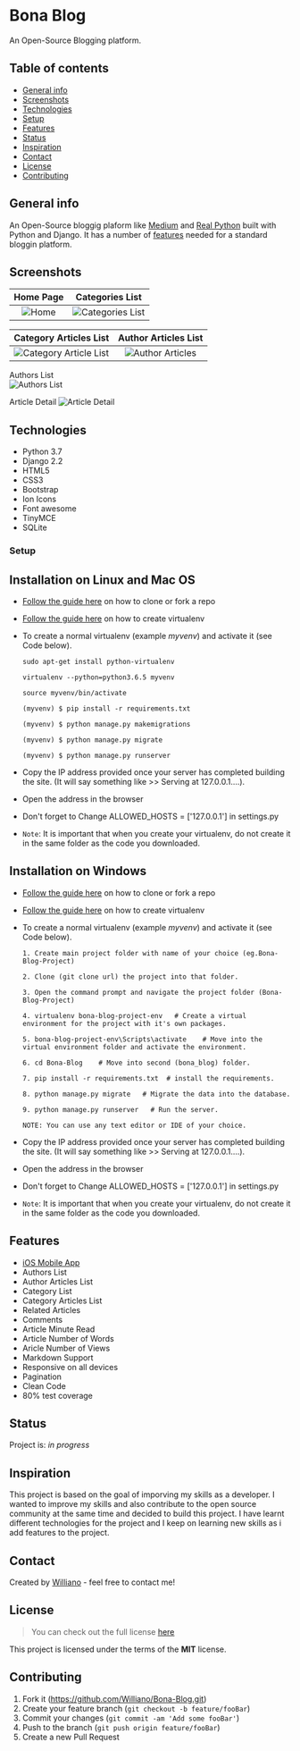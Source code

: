 # Bona Blog
An Open-Source Blogging platform.


## Table of contents
* [General info](#general-info)
* [Screenshots](#screenshots)
* [Technologies](#technologies)
* [Setup](#setup)
* [Features](#features)
* [Status](#status)
* [Inspiration](#inspiration)
* [Contact](#contact)
* [License](#license)
* [Contributing](#contributing)


## General info
An Open-Source bloggig plaform like [Medium](https://medium.com/) and [Real Python](https://realpython.com/) built with Python and Django. It has a number of [features](#features) needed for a standard bloggin platform.

## Screenshots

Home Page            |  Categories List
:-------------------------:|:-------------------------:
![Home](https://user-images.githubusercontent.com/19711677/56363189-264fb200-61db-11e9-9bba-77a3e7f7c1de.jpg) | ![Categories List](https://user-images.githubusercontent.com/19711677/56363187-264fb200-61db-11e9-8a90-0af49eb33758.jpg)

Category Articles List          |  Author Articles List
:-------------------------:|:-------------------------:
![Category Article List](https://user-images.githubusercontent.com/19711677/56363188-264fb200-61db-11e9-8fef-fc83fb29f056.png) | ![Author Articles](https://user-images.githubusercontent.com/19711677/56363185-25b71b80-61db-11e9-9a42-2fffaa369d28.jpg)



Authors List     
![Authors List](https://user-images.githubusercontent.com/19711677/56363186-25b71b80-61db-11e9-9a0b-7f9daa6f30e9.png) 



Article Detail
![Article Detail](https://user-images.githubusercontent.com/19711677/56364113-55672300-61dd-11e9-869d-5a30adea9e21.jpg)


## Technologies
* Python 3.7
* Django 2.2
* HTML5
* CSS3 
* Bootstrap 
* Ion Icons
* Font awesome
* TinyMCE
* SQLite

### Setup
## Installation on Linux and Mac OS

* [Follow the guide here](https://help.github.com/articles/fork-a-repo) on how to clone or fork a repo
* [Follow the guide here](http://simononsoftware.com/virtualenv-tutorial/) on how to create virtualenv

* To create a normal virtualenv (example _myvenv_) and activate it (see Code below).

  ```
  sudo apt-get install python-virtualenv
  
  virtualenv --python=python3.6.5 myvenv
  
  source myvenv/bin/activate

  (myvenv) $ pip install -r requirements.txt

  (myvenv) $ python manage.py makemigrations

  (myvenv) $ python manage.py migrate

  (myvenv) $ python manage.py runserver
  ```
* Copy the IP address provided once your server has completed building the site. (It will say something like >> Serving at 127.0.0.1....).
* Open the address in the browser
* Don't forget to Change ALLOWED_HOSTS = ['127.0.0.1'] in settings.py
* `Note`: It is important that when you create your virtualenv, do not create it in the same folder as the code you downloaded.


## Installation on Windows

* [Follow the guide here](https://help.github.com/articles/fork-a-repo) on how to clone or fork a repo
* [Follow the guide here](http://pymote.readthedocs.io/en/latest/install/windows_virtualenv.html) on how to create virtualenv

* To create a normal virtualenv (example _myvenv_) and activate it (see Code below).

  ```
  1. Create main project folder with name of your choice (eg.Bona-Blog-Project) 
  
  2. Clone (git clone url) the project into that folder.
   
  3. Open the command prompt and navigate the project folder (Bona-Blog-Project)
  
  4. virtualenv bona-blog-project-env   # Create a virtual environment for the project with it's own packages.
  
  5. bona-blog-project-env\Scripts\activate    # Move into the virtual environment folder and activate the environment.
  
  6. cd Bona-Blog    # Move into second (bona_blog) folder.
  
  7. pip install -r requirements.txt  # install the requirements.

  8. python manage.py migrate   # Migrate the data into the database.

  9. python manage.py runserver   # Run the server.
  
  NOTE: You can use any text editor or IDE of your choice. 
  ```
* Copy the IP address provided once your server has completed building the site. (It will say something like >> Serving at 127.0.0.1....).
* Open the address in the browser
* Don't forget to Change ALLOWED_HOSTS = ['127.0.0.1'] in settings.py
* `Note`: It is important that when you create your virtualenv, do not create it in the same folder as the code you downloaded.


## Features

* [iOS Mobile App](https://github.com/Williano/Bona-Mobile.git)
* Authors List
* Author Articles List
* Category List
* Category Articles List
* Related Articles
* Comments
* Article Minute Read
* Article Number of Words
* Aricle Number of Views
* Markdown Support
* Responsive on all devices
* Pagination
* Clean Code
* 80% test coverage

## Status
Project is: _in progress_

## Inspiration
This project is based on the goal of imporving my skills as a developer. I wanted to improve my skills and also contribute to the open source community at the same time and decided to build this project. I have learnt different technologies for the project and I keep on learning new skills as i add features to the project.

## Contact
Created by [Williano](https://williano.github.io/) - feel free to contact me!

## License
>You can check out the full license [here](https://github.com/Williano/Bona-Blog/blob/master/LICENSE.md)

This project is licensed under the terms of the **MIT** license.

## Contributing

1. Fork it (<https://github.com/Williano/Bona-Blog.git>)
2. Create your feature branch (`git checkout -b feature/fooBar`)
3. Commit your changes (`git commit -am 'Add some fooBar'`)
4. Push to the branch (`git push origin feature/fooBar`)
5. Create a new Pull Request
